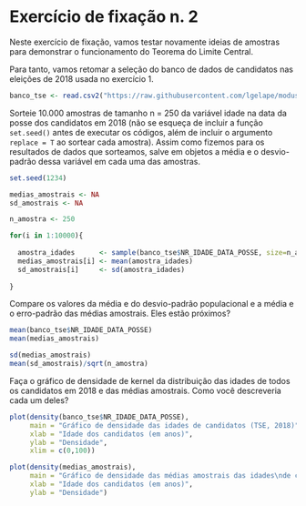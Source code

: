 # Exercício de fixação n. 2

Neste exercício de fixação, vamos testar novamente ideias de amostras para demonstrar o funcionamento do Teorema do Limite Central.

Para tanto, vamos retomar a seleção do banco de dados de candidatos nas eleições de 2018 usada no exercício 1.

```r
banco_tse <- read.csv2("https://raw.githubusercontent.com/lgelape/modus_2019/master/Bancos/candidatos2018_filtrado.csv")
```

Sorteie 10.000 amostras de tamanho n = 250 da variável idade na data da posse dos candidatos em 2018 (não se esqueça de incluir a função `set.seed()` antes de executar os códigos, além de incluir o argumento `replace = T` ao sortear cada amostra). Assim como fizemos para os resultados de dados que sorteamos, salve em objetos a média e o desvio-padrão dessa variável em cada uma das amostras.

```r
set.seed(1234)

medias_amostrais <- NA
sd_amostrais <- NA

n_amostra <- 250

for(i in 1:10000){
  
  amostra_idades      <- sample(banco_tse$NR_IDADE_DATA_POSSE, size=n_amostra, replace=T)
  medias_amostrais[i] <- mean(amostra_idades)
  sd_amostrais[i]     <- sd(amostra_idades)
  
}
```

Compare os valores da média e do desvio-padrão populacional e a média e o erro-padrão das médias amostrais. Eles estão próximos?

```r
mean(banco_tse$NR_IDADE_DATA_POSSE)
mean(medias_amostrais)

sd(medias_amostrais)
mean(sd_amostrais)/sqrt(n_amostra)
```

Faça o gráfico de densidade de kernel da distribuição das idades de todos os candidatos em 2018 e das médias amostrais. Como você descreveria cada um deles?

```r
plot(density(banco_tse$NR_IDADE_DATA_POSSE),
     main = "Gráfico de densidade das idades de candidatos (TSE, 2018)",
     xlab = "Idade dos candidatos (em anos)",
     ylab = "Densidade",
     xlim = c(0,100))

plot(density(medias_amostrais),
     main = "Gráfico de densidade das médias amostrais das idades\nde candidatos em amostras aleatórias de candidatos (TSE, 2018)",
     xlab = "Idade dos candidatos (em anos)",
     ylab = "Densidade")
```

